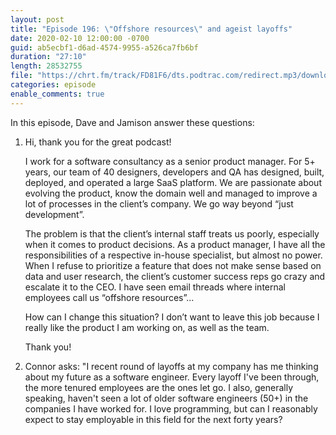 ```yaml
---
layout: post
title: "Episode 196: \"Offshore resources\" and ageist layoffs"
date: 2020-02-10 12:00:00 -0700
guid: ab5ecbf1-d6ad-4574-9955-a526ca7fb6bf
duration: "27:10"
length: 28532755
file: "https://chrt.fm/track/FD81F6/dts.podtrac.com/redirect.mp3/download.softskills.audio/sse-196.mp3"
categories: episode
enable_comments: true
---
```


In this episode, Dave and Jamison answer these questions:

1. Hi, thank you for the great podcast!
   
   I work for a software consultancy as a senior product manager. For 5+ years, our team of 40 designers, developers and QA has designed, built, deployed, and operated a large SaaS platform. We are passionate about evolving the product, know the domain well and managed to improve a lot of processes in the client’s company. We go way beyond “just development”.
   
   The problem is that the client’s internal staff treats us poorly, especially when it comes to product decisions. As a product manager, I have all the responsibilities of a respective in-house specialist, but almost no power. When I refuse to prioritize a feature that does not make sense based on data and user research, the client’s customer success reps go crazy and escalate it to the CEO. I have seen email threads where internal employees call us “offshore resources”...
   
   How can I change this situation? I don’t want to leave this job because I really like the product I am working on, as well as the team.
   
   Thank you!


2. Connor asks: "I recent round of layoffs at my company has me thinking about my future as a software engineer. Every layoff I've been through, the more tenured employees are the ones let go. I also, generally speaking, haven't seen a lot of older software engineers (50+) in the companies I have worked for. I love programming, but can I reasonably expect to stay employable in this field for the next forty years?
